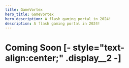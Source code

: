 ```yaml
---
title: GameVortex
hero_title: GameVortex
hero_description: A flash gaming portal in 2024!
description: A flash gaming portal in 2024!
---
```


# Coming Soon [- style="text-align:center;" .display__2 -]

